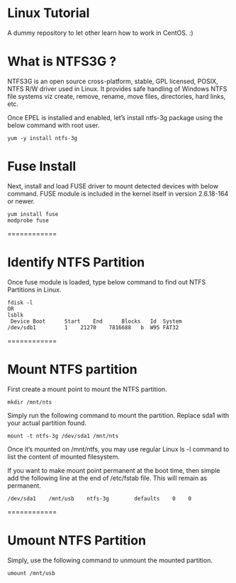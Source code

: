 Linux Tutorial
============
A dummy repository to let other learn how to work in CentOS. :)

What is NTFS3G ?
============

NTFS3G is an open source cross-platform, stable, GPL licensed, POSIX, NTFS R/W driver used in Linux. It provides safe handling of Windows NTFS file systems viz create, remove, rename, move files, directories, hard links, etc.

Once EPEL is installed and enabled, let’s install ntfs-3g package using the below command with root user.

```
yum -y install ntfs-3g
```

# Fuse Install

Next, install and load FUSE driver to mount detected devices with below command. FUSE module is included in the kernel itself in version 2.6.18-164 or newer.

```
yum install fuse
modprobe fuse

```
============
# Identify NTFS Partition

Once fuse module is loaded, type below command to find out NTFS Partitions in Linux.


```
fdisk -l
OR
lsblk
 Device Boot      Start    End      Blocks   Id  System
/dev/sdb1         1	   21270    7816688   b  W95 FAT32
```

============
# Mount NTFS partition

First create a mount point to mount the NTFS partition.

```
mkdir /mnt/nts
```



Simply run the following command to mount the partition. Replace sda1 with your actual partition found.


```
mount -t ntfs-3g /dev/sda1 /mnt/nts
```

Once it’s mounted on /mnt/ntfs, you may use regular Linux ls -l command to list the content of mounted filesystem.

If you want to make mount point permanent at the boot time, then simple add the following line at the end of /etc/fstab file. This will remain as permanent.


```
/dev/sda1    /mnt/usb    ntfs-3g        defaults    0    0
```

============

# Umount NTFS Partition

Simply, use the following command to unmount the mounted partition.


```
umount /mnt/usb
```

